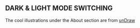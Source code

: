 ## DARK & LIGHT MODE SWITCHING

The cool illustrations under the About section are from [unDraw](https://undraw.co/illustrations)
